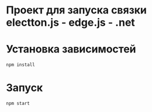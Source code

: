 # Проект для запуска связки electton.js - edge.js - .net

# Установка зависимостей
`npm install`

# Запуск
`npm start`